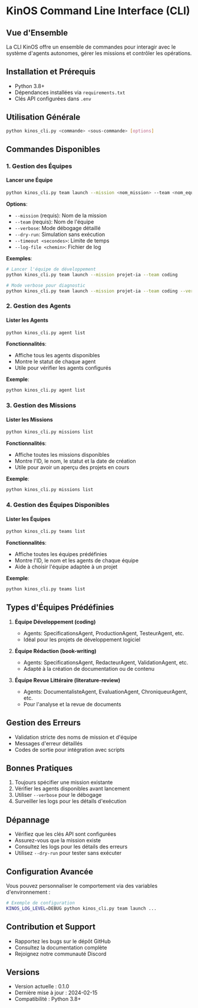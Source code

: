 # KinOS Command Line Interface (CLI)

## Vue d'Ensemble

La CLI KinOS offre un ensemble de commandes pour interagir avec le système d'agents autonomes, gérer les missions et contrôler les opérations.

## Installation et Prérequis

- Python 3.8+
- Dépendances installées via `requirements.txt`
- Clés API configurées dans `.env`

## Utilisation Générale

```bash
python kinos_cli.py <commande> <sous-commande> [options]
```

## Commandes Disponibles

### 1. Gestion des Équipes

#### Lancer une Équipe
```bash
python kinos_cli.py team launch --mission <nom_mission> --team <nom_equipe>
```

**Options**:
- `--mission` (requis): Nom de la mission
- `--team` (requis): Nom de l'équipe
- `--verbose`: Mode débogage détaillé
- `--dry-run`: Simulation sans exécution
- `--timeout <secondes>`: Limite de temps
- `--log-file <chemin>`: Fichier de log

**Exemples**:
```bash
# Lancer l'équipe de développement
python kinos_cli.py team launch --mission projet-ia --team coding

# Mode verbose pour diagnostic
python kinos_cli.py team launch --mission projet-ia --team coding --verbose
```

### 2. Gestion des Agents

#### Lister les Agents
```bash
python kinos_cli.py agent list
```

**Fonctionnalités**:
- Affiche tous les agents disponibles
- Montre le statut de chaque agent
- Utile pour vérifier les agents configurés

**Exemple**:
```bash
python kinos_cli.py agent list
```

### 3. Gestion des Missions

#### Lister les Missions
```bash
python kinos_cli.py missions list
```

**Fonctionnalités**:
- Affiche toutes les missions disponibles
- Montre l'ID, le nom, le statut et la date de création
- Utile pour avoir un aperçu des projets en cours

**Exemple**:
```bash
python kinos_cli.py missions list
```

### 4. Gestion des Équipes Disponibles

#### Lister les Équipes
```bash
python kinos_cli.py teams list
```

**Fonctionnalités**:
- Affiche toutes les équipes prédéfinies
- Montre l'ID, le nom et les agents de chaque équipe
- Aide à choisir l'équipe adaptée à un projet

**Exemple**:
```bash
python kinos_cli.py teams list
```

## Types d'Équipes Prédéfinies

1. **Équipe Développement (coding)**
   - Agents: SpecificationsAgent, ProductionAgent, TesteurAgent, etc.
   - Idéal pour les projets de développement logiciel

2. **Équipe Rédaction (book-writing)**
   - Agents: SpecificationsAgent, RedacteurAgent, ValidationAgent, etc.
   - Adapté à la création de documentation ou de contenu

3. **Équipe Revue Littéraire (literature-review)**
   - Agents: DocumentalisteAgent, EvaluationAgent, ChroniqueurAgent, etc.
   - Pour l'analyse et la revue de documents

## Gestion des Erreurs

- Validation stricte des noms de mission et d'équipe
- Messages d'erreur détaillés
- Codes de sortie pour intégration avec scripts

## Bonnes Pratiques

1. Toujours spécifier une mission existante
2. Vérifier les agents disponibles avant lancement
3. Utiliser `--verbose` pour le débogage
4. Surveiller les logs pour les détails d'exécution

## Dépannage

- Vérifiez que les clés API sont configurées
- Assurez-vous que la mission existe
- Consultez les logs pour les détails des erreurs
- Utilisez `--dry-run` pour tester sans exécuter

## Configuration Avancée

Vous pouvez personnaliser le comportement via des variables d'environnement :

```bash
# Exemple de configuration
KINOS_LOG_LEVEL=DEBUG python kinos_cli.py team launch ...
```

## Contribution et Support

- Rapportez les bugs sur le dépôt GitHub
- Consultez la documentation complète
- Rejoignez notre communauté Discord

## Versions

- Version actuelle : 0.1.0
- Dernière mise à jour : 2024-02-15
- Compatibilité : Python 3.8+

